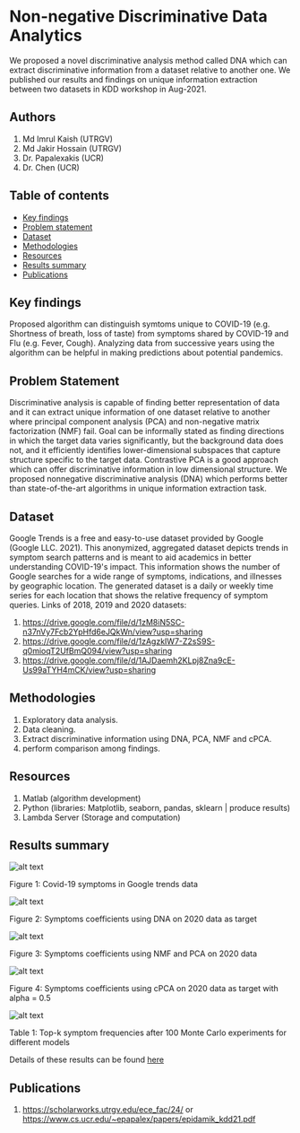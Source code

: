 # Non-negative Discriminative Data Analytics
We proposed a novel discriminative analysis method called DNA which can extract discriminative information from a dataset relative to another one. We published our results and findings on unique information extraction between two datasets in KDD workshop in Aug-2021.

## Authors
1. Md Imrul Kaish (UTRGV)
2. Md Jakir Hossain (UTRGV)
3. Dr. Papalexakis (UCR)
4. Dr. Chen (UCR)
## Table of contents
* <a href="https://github.com/Imrul2322/NonNegative-Discriminative-Data-Analytics/edit/main/README.md#key-findings">Key findings</a>
* <a href="https://github.com/Imrul2322/NonNegative-Discriminative-Data-Analytics/edit/main/README.md#problem-statement">Problem statement</a>
* <a href="https://github.com/Imrul2322/NonNegative-Discriminative-Data-Analytics/edit/main/README.md#dataset">Dataset</a>
* <a href="https://github.com/Imrul2322/NonNegative-Discriminative-Data-Analytics/edit/main/README.md#methodologies">Methodologies</a>
* <a href="https://github.com/Imrul2322/NonNegative-Discriminative-Data-Analytics/edit/main/README.md#resources">Resources</a>
* <a href="https://github.com/Imrul2322/NonNegative-Discriminative-Data-Analytics/edit/main/README.md#results-summary">Results summary</a>
* <a href="https://github.com/Imrul2322/NonNegative-Discriminative-Data-Analytics/edit/main/README.md#publications">Publications</a>

## Key findings
Proposed algorithm can distinguish symtoms unique to COVID-19 (e.g. Shortness of breath, loss of taste) from symptoms shared by COVID-19 and Flu (e.g. Fever, Cough). Analyzing data from successive years using the algorithm can be helpful in making predictions about potential pandemics.

## Problem Statement
Discriminative analysis is capable of finding better representation of data and it can extract unique information of one dataset relative to another where principal component analysis (PCA) and non-negative matrix factorization (NMF) fail. Goal can be informally stated as finding directions in which the target data varies significantly, but the background data does not, and it efficiently identifies lower-dimensional subspaces that capture structure specific to the target data. Contrastive PCA is a good approach which can offer discriminative information in low dimensional structure. We proposed nonnegative discriminative analysis (DNA) which performs better than state-of-the-art algorithms in unique information extraction task. 

## Dataset
Google Trends is a free and easy-to-use dataset provided by Google (Google LLC. 2021). This anonymized, aggregated dataset depicts trends in symptom search patterns and is meant to aid academics in better understanding COVID-19's impact. This information shows the number of Google searches for a wide range of symptoms, indications, and illnesses by geographic location. The generated dataset is a daily or weekly time series for each location that shows the relative frequency of symptom queries. Links of 2018, 2019 and 2020 datasets:

1. https://drive.google.com/file/d/1zM8iN5SC-n37nVy7Fcb2YpHfd6eJQkWn/view?usp=sharing
2. https://drive.google.com/file/d/1zAgzkIW7-Z2sS9S-q0mioqT2UfBmQ094/view?usp=sharing
3. https://drive.google.com/file/d/1AJDaemh2KLpj8Zna9cE-Us99aTYH4mCK/view?usp=sharing

## Methodologies
1. Exploratory data analysis.
2. Data cleaning.
3. Extract discriminative information using DNA, PCA, NMF and cPCA.
4. perform comparison among findings.

## Resources
1. Matlab (algorithm development)
2. Python (libraries: Matplotlib, seaborn, pandas, sklearn | produce results)
3. Lambda Server (Storage and computation)

## Results summary

![alt text](https://github.com/Imrul2322/NonNegative-Discriminative-Data-Analytics/blob/main/assets/symptoms.png)

Figure 1: Covid-19 symptoms in Google trends data

![alt text](https://github.com/Imrul2322/NonNegative-Discriminative-Data-Analytics/blob/main/assets/DNA%202020.png)

Figure 2: Symptoms coefficients using DNA on 2020 data as target

![alt text](https://github.com/Imrul2322/NonNegative-Discriminative-Data-Analytics/blob/main/assets/NNMF%20PCA%202020.png)

Figure 3: Symptoms coefficients using NMF and PCA on 2020 data

![alt text](https://github.com/Imrul2322/NonNegative-Discriminative-Data-Analytics/blob/main/assets/cPCA%202020.png)

Figure 4: Symptoms coefficients using cPCA on 2020 data as target with alpha = 0.5

![alt text](https://github.com/Imrul2322/NonNegative-Discriminative-Data-Analytics/blob/main/assets/top%20symptoms%20table.png)

Table 1: Top-k symptom frequencies after 100 Monte Carlo experiments for different models

Details of these results can be found <a href="https://github.com/Imrul2322/NonNegative-Discriminative-Data-Analytics/blob/main/Discrminative_Data_Analytics%20results.ipynb">here</a>
## Publications
1. https://scholarworks.utrgv.edu/ece_fac/24/ or https://www.cs.ucr.edu/~epapalex/papers/epidamik_kdd21.pdf

